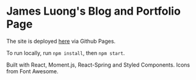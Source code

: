 # James Luong's Blog and Portfolio Page

The site is deployed [here](https://jluong23.github.io/blog/) via Github Pages.

To run locally, run `npm install`, then `npm start`.

Built with React, Moment.js, React-Spring and Styled Components. Icons from Font Awesome.